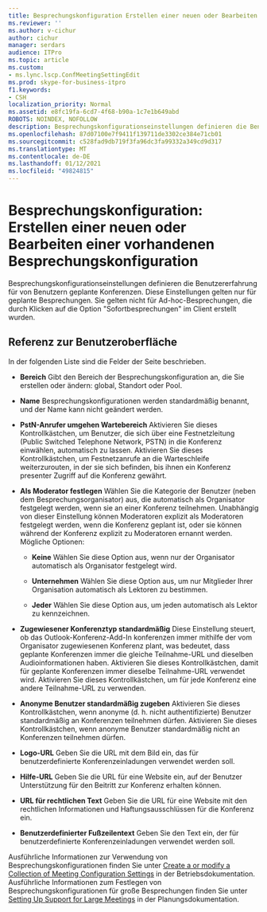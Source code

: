 ```yaml
---
title: Besprechungskonfiguration Erstellen einer neuen oder Bearbeiten einer vorhandenen Besprechungskonfiguration
ms.reviewer: ''
ms.author: v-cichur
author: cichur
manager: serdars
audience: ITPro
ms.topic: article
ms.custom:
- ms.lync.lscp.ConfMeetingSettingEdit
ms.prod: skype-for-business-itpro
f1.keywords:
- CSH
localization_priority: Normal
ms.assetid: e8fc19fa-6cd7-4f68-b90a-1c7e1b649abd
ROBOTS: NOINDEX, NOFOLLOW
description: Besprechungskonfigurationseinstellungen definieren die Benutzererfahrung für von Benutzern geplante Konferenzen. Diese Einstellungen gelten nur für geplante Besprechungen. Sie gelten nicht für Ad-hoc-Besprechungen, die durch Klicken auf die Option "Sofortbesprechungen" im Client erstellt wurden.
ms.openlocfilehash: 87d07100e7f9411f139711de3302ce384e71cb01
ms.sourcegitcommit: c528fad9db719f3fa96dc3fa99332a349cd9d317
ms.translationtype: MT
ms.contentlocale: de-DE
ms.lasthandoff: 01/12/2021
ms.locfileid: "49824815"
---
```

# <a name="meeting-configuration-create-new-or-edit-existing"></a>Besprechungskonfiguration: Erstellen einer neuen oder Bearbeiten einer vorhandenen Besprechungskonfiguration

Besprechungskonfigurationseinstellungen definieren die Benutzererfahrung für von Benutzern geplante Konferenzen. Diese Einstellungen gelten nur für geplante Besprechungen. Sie gelten nicht für Ad-hoc-Besprechungen, die durch Klicken auf die Option  "Sofortbesprechungen" im Client erstellt wurden.

## <a name="ui-reference"></a>Referenz zur Benutzeroberfläche

In der folgenden Liste sind die Felder der Seite beschrieben.

- **Bereich** Gibt den Bereich der Besprechungskonfiguration an, die Sie erstellen oder ändern: global, Standort oder Pool.

- **Name** Besprechungskonfigurationen werden standardmäßig benannt, und der Name kann nicht geändert werden.

- **PstN-Anrufer umgehen Wartebereich** Aktivieren Sie dieses Kontrollkästchen, um Benutzer, die sich über eine Festnetzleitung (Public Switched Telephone Network, PSTN) in die Konferenz einwählen, automatisch zu lassen. Aktivieren Sie dieses Kontrollkästchen, um Festnetzanrufe an die Warteschleife weiterzurouten, in der sie sich befinden, bis ihnen ein Konferenz presenter Zugriff auf die Konferenz gewährt.

- **Als Moderator festlegen** Wählen Sie die Kategorie der Benutzer (neben dem Besprechungsorganisator) aus, die automatisch als Organisator festgelegt werden, wenn sie an einer Konferenz teilnehmen. Unabhängig von dieser Einstellung können Moderatoren explizit als Moderatoren festgelegt werden, wenn die Konferenz geplant ist, oder sie können während der Konferenz explizit zu Moderatoren ernannt werden. Mögliche Optionen:

  - **Keine** Wählen Sie diese Option aus, wenn nur der Organisator automatisch als Organisator festgelegt wird.

  - **Unternehmen** Wählen Sie diese Option aus, um nur Mitglieder Ihrer Organisation automatisch als Lektoren zu bestimmen.

  - **Jeder** Wählen Sie diese Option aus, um jeden automatisch als Lektor zu kennzeichnen.

- **Zugewiesener Konferenztyp standardmäßig** Diese Einstellung steuert, ob das Outlook-Konferenz-Add-In konferenzen immer mithilfe der vom Organisator zugewiesenen Konferenz plant, was bedeutet, dass geplante Konferenzen immer die gleiche Teilnahme-URL und dieselben Audioinformationen haben. Aktivieren Sie dieses Kontrollkästchen, damit für geplante Konferenzen immer dieselbe Teilnahme-URL verwendet wird. Aktivieren Sie dieses Kontrollkästchen, um für jede Konferenz eine andere Teilnahme-URL zu verwenden.

- **Anonyme Benutzer standardmäßig zugeben** Aktivieren Sie dieses Kontrollkästchen, wenn anonyme (d. h. nicht authentifizierte) Benutzer standardmäßig an Konferenzen teilnehmen dürfen. Aktivieren Sie dieses Kontrollkästchen, wenn anonyme Benutzer standardmäßig nicht an Konferenzen teilnehmen dürfen.

- **Logo-URL** Geben Sie die URL mit dem Bild ein, das für benutzerdefinierte Konferenzeinladungen verwendet werden soll.

- **Hilfe-URL** Geben Sie die URL für eine Website ein, auf der Benutzer Unterstützung für den Beitritt zur Konferenz erhalten können.

- **URL für rechtlichen Text** Geben Sie die URL für eine Website mit den rechtlichen Informationen und Haftungsausschlüssen für die Konferenz ein.

- **Benutzerdefinierter Fußzeilentext** Geben Sie den Text ein, der für benutzerdefinierte Konferenzeinladungen verwendet werden soll.

Ausführliche Informationen zur Verwendung von Besprechungskonfigurationen finden Sie unter [Create a or modify a Collection of Meeting Configuration Settings](https://technet.microsoft.com/library/ce6773c1-a0d5-4405-8e32-33a6f3a46a1a.aspx) in der Betriebsdokumentation. Ausführliche Informationen zum Festlegen von Besprechungskonfigurationen für große Besprechungen finden Sie unter [Setting Up Support for Large Meetings](https://technet.microsoft.com/library/8e22d34b-b395-408d-9d48-8f2a3abe9513.aspx) in der Planungsdokumentation.


